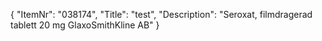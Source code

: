 {
  "ItemNr": "038174",
  "Title": "test",
  "Description": "Seroxat, filmdragerad tablett 20 mg GlaxoSmithKline AB"
}